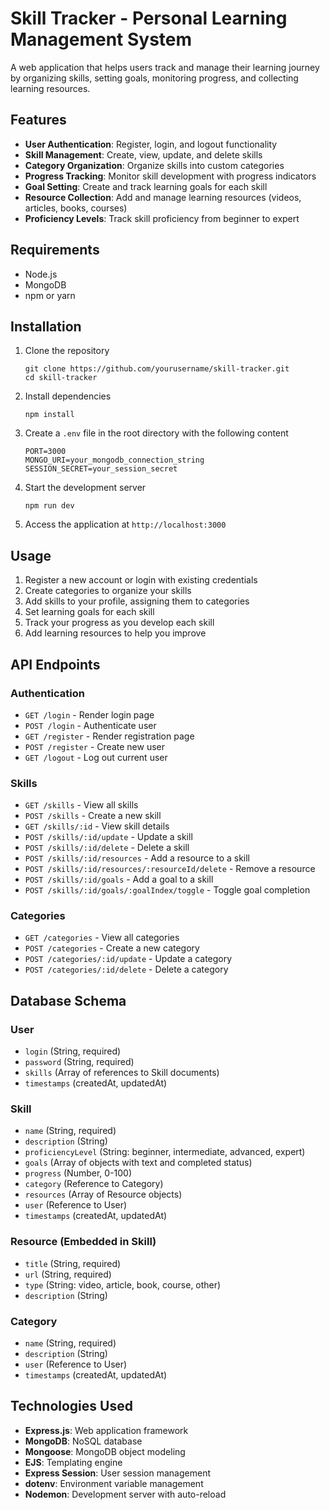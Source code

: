 # Skill Tracker - Personal Learning Management System

A web application that helps users track and manage their learning journey by organizing skills, setting goals, monitoring progress, and collecting learning resources.

## Features

- **User Authentication**: Register, login, and logout functionality
- **Skill Management**: Create, view, update, and delete skills
- **Category Organization**: Organize skills into custom categories
- **Progress Tracking**: Monitor skill development with progress indicators
- **Goal Setting**: Create and track learning goals for each skill
- **Resource Collection**: Add and manage learning resources (videos, articles, books, courses)
- **Proficiency Levels**: Track skill proficiency from beginner to expert

## Requirements

- Node.js
- MongoDB
- npm or yarn

## Installation

1. Clone the repository
   ```
   git clone https://github.com/yourusername/skill-tracker.git
   cd skill-tracker
   ```

2. Install dependencies
   ```
   npm install
   ```

3. Create a `.env` file in the root directory with the following content
   ```
   PORT=3000
   MONGO_URI=your_mongodb_connection_string
   SESSION_SECRET=your_session_secret
   ```

4. Start the development server
   ```
   npm run dev
   ```

5. Access the application at `http://localhost:3000`

## Usage

1. Register a new account or login with existing credentials
2. Create categories to organize your skills
3. Add skills to your profile, assigning them to categories
4. Set learning goals for each skill
5. Track your progress as you develop each skill
6. Add learning resources to help you improve

## API Endpoints

### Authentication
- `GET /login` - Render login page
- `POST /login` - Authenticate user
- `GET /register` - Render registration page
- `POST /register` - Create new user
- `GET /logout` - Log out current user

### Skills
- `GET /skills` - View all skills
- `POST /skills` - Create a new skill
- `GET /skills/:id` - View skill details
- `POST /skills/:id/update` - Update a skill
- `POST /skills/:id/delete` - Delete a skill
- `POST /skills/:id/resources` - Add a resource to a skill
- `POST /skills/:id/resources/:resourceId/delete` - Remove a resource
- `POST /skills/:id/goals` - Add a goal to a skill
- `POST /skills/:id/goals/:goalIndex/toggle` - Toggle goal completion

### Categories
- `GET /categories` - View all categories
- `POST /categories` - Create a new category
- `POST /categories/:id/update` - Update a category
- `POST /categories/:id/delete` - Delete a category

## Database Schema

### User
- `login` (String, required)
- `password` (String, required)
- `skills` (Array of references to Skill documents)
- `timestamps` (createdAt, updatedAt)

### Skill
- `name` (String, required)
- `description` (String)
- `proficiencyLevel` (String: beginner, intermediate, advanced, expert)
- `goals` (Array of objects with text and completed status)
- `progress` (Number, 0-100)
- `category` (Reference to Category)
- `resources` (Array of Resource objects)
- `user` (Reference to User)
- `timestamps` (createdAt, updatedAt)

### Resource (Embedded in Skill)
- `title` (String, required)
- `url` (String, required)
- `type` (String: video, article, book, course, other)
- `description` (String)

### Category
- `name` (String, required)
- `description` (String)
- `user` (Reference to User)
- `timestamps` (createdAt, updatedAt)

## Technologies Used

- **Express.js**: Web application framework
- **MongoDB**: NoSQL database
- **Mongoose**: MongoDB object modeling
- **EJS**: Templating engine
- **Express Session**: User session management
- **dotenv**: Environment variable management
- **Nodemon**: Development server with auto-reload
